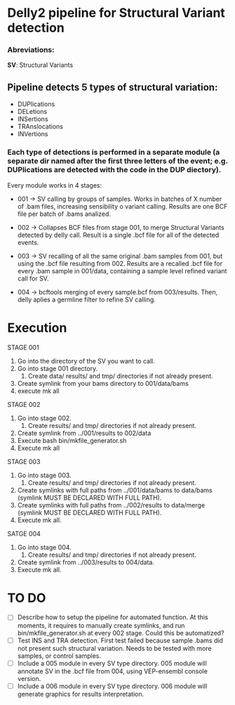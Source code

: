 # Delly2 pipeline for Structural Variant detection

### Abreviations:
**SV**: Structural Variants

## Pipeline detects 5 types of structural variation:

- DUPlications
- DELetions
- INSertions
- TRAnslocations
- INVertions

### Each type of detections is performed in a separate module (a separate dir named after the first three letters of the event; e.g. **DUP**lications are detected with the code in the **DUP** diectory).
Every module works in 4 stages:

- 001 -> SV calling by groups of samples. Works in batches of X number of .bam files, increasing sensibility o variant calling. Results are one BCF file per batch of .bams analized.

- 002 -> Collapses BCF files from stage 001, to merge Structural Variants detected by delly call. Result is a single .bcf file for all of the detected events.

- 003 -> SV recalling of all the same original .bam samples from 001, but using the .bcf file resulting from 002. Results are a recalled .bcf file for every .bam sample in 001/data, containing a sample level refined variant call for SV.

- 004 -> bcftools merging of every sample.bcf from 003/results. Then, delly aplies a germline filter to refine SV calling.

# Execution
STAGE 001
1. Go into the directory of the SV you want to call.
1. Go into stage 001 directory.
	1. Create data/ results/ and tmp/ directories if not already present.
1. Create symlink from your bams directory to 001/data/bams
1. execute mk all

STAGE 002
1. Go into stage 002.
	1. Create results/ and tmp/ directories if not already present.
1. Create symlink from ../001/results to 002/data
1. Execute bash bin/mkfile_generator.sh
1. Execute mk all

STAGE 003
1. Go into stage 003.
	1. Create results/ and tmp/ directories if not already present.
1. Create symlinks with full paths from ../001/data/bams to data/bams (symlink MUST BE DECLARED WITH FULL PATH).
1. Create symlinks with full paths from ../002/results to data/merge (symlink MUST BE DECLARED WITH FULL PATH).
1. Execute mk all.

SATGE 004
1. Go into stage 004.
	1. Create results/ and tmp/ directories if not already present.
1. Create symlink from ../003/results to 004/data.
1. Execute mk all.

# **TO DO**
- [ ] Describe how to setup the pipeline for automated function. At this moments, it requires to manually create symlinks, and run bin/mkfile_generator.sh at every 002 stage. Could this be automatized?
- [ ] Test INS and TRA detection. First test failed because sample .bams did not present such structural variation. Needs to be tested with more samples, or control samples.
- [ ] Include a 005 module in every SV type directory. 005 module will annotate SV in the .bcf file from 004, using VEP-ensembl console version.
- [ ] Include a 006 module in every SV type directory. 006 module will generate graphics for results interpretation.
